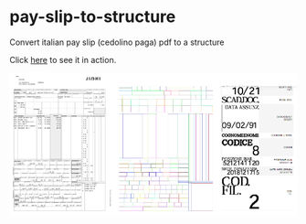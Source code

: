 # pay-slip-to-structure
Convert italian pay slip (cedolino paga) pdf to a structure

Click [here](cedolino.ipynb) to see it in action.

![cedolino.ipynb](readme.png)


